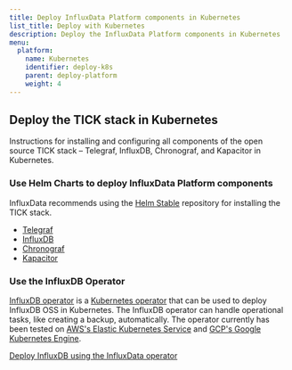 ```yaml
---
title: Deploy InfluxData Platform components in Kubernetes
list_title: Deploy with Kubernetes
description: Deploy the InfluxData Platform components in Kubernetes
menu:
  platform:
    name: Kubernetes
    identifier: deploy-k8s
    parent: deploy-platform
    weight: 4
---
```


## Deploy the TICK stack in Kubernetes

Instructions for installing and configuring all components of the open source TICK stack – Telegraf, InfluxDB, Chronograf, and Kapacitor in Kubernetes.

### Use Helm Charts to deploy InfluxData Platform components

InfluxData recommends using the [Helm Stable](https://github.com/helm/charts/tree/master/stable) repository for installing the TICK stack.

- [Telegraf](https://github.com/helm/charts/tree/master/stable/telegraf)
- [InfluxDB](https://github.com/helm/charts/tree/master/stable/influxdb)
- [Chronograf](https://github.com/helm/charts/tree/master/stable/chronograf)
- [Kapacitor](https://github.com/helm/charts/tree/master/stable/kapacitor)

### Use the InfluxDB Operator

[InfluxDB operator](https://github.com/influxdata/influxdata-operator) is a [Kubernetes operator](https://coreos.com/operators/) that can be used to deploy InfluxDB OSS in Kubernetes. The InfluxDB operator can handle operational tasks, like creating a backup, automatically. The operator currently has been tested on [AWS's Elastic Kubernetes Service](https://aws.amazon.com/eks/) and [GCP's Google Kubernetes Engine](https://cloud.google.com/kubernetes-engine/).

[Deploy InfluxDB using the InfluxData operator](https://github.com/influxdata/influxdata-operator)
